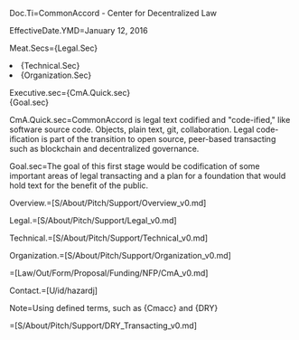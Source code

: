 Doc.Ti=CommonAccord - Center for Decentralized Law

EffectiveDate.YMD=January 12, 2016

Meat.Secs={Legal.Sec}<li>{Technical.Sec}<li>{Organization.Sec}

Executive.sec={CmA.Quick.sec}<br>{Goal.sec}

CmA.Quick.sec=CommonAccord is legal text codified and "code-ified," like software source code. Objects, plain text, git, collaboration.   Legal code-ification is part of the transition to open source, peer-based transacting such as blockchain and decentralized governance.  

Goal.sec=The goal of this first stage would be codification of some important areas of legal transacting and a plan for a foundation that would hold text for the benefit of the public.

Overview.=[S/About/Pitch/Support/Overview_v0.md]

Legal.=[S/About/Pitch/Support/Legal_v0.md]

Technical.=[S/About/Pitch/Support/Technical_v0.md]

Organization.=[S/About/Pitch/Support/Organization_v0.md]

=[Law/Out/Form/Proposal/Funding/NFP/CmA_v0.md]

Contact.=[U/id/hazardj]

Note=Using defined terms, such as {Cmacc} and {DRY}

=[S/About/Pitch/Support/DRY_Transacting_v0.md]